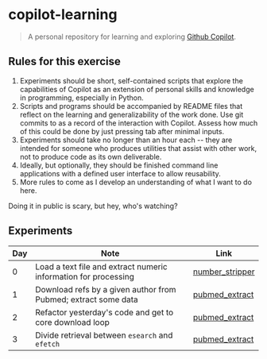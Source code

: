 # copilot-learning

> A personal repository for learning and exploring [Github Copilot](https://copilot.github.com).

## Rules for this exercise

1. Experiments should be short, self-contained scripts that explore the capabilities of Copilot as an extension of personal skills and knowledge in programming, especially in Python.
2. Scripts and programs should be accompanied by README files that reflect on the learning and generalizability of the work done. Use git commits to as a record of the interaction with Copilot. Assess how much of this could be done by just pressing tab after minimal inputs.
3. Experiments should take no longer than an hour each -- they are intended for someone who produces utilities that assist with other work, not to produce code as its own deliverable.
4. Ideally, but optionally, they should be finished command line applications with a defined user interface to allow reusability.
5. More rules to come as I develop an understanding of what I want to do here.

Doing it in public is scary, but hey, who's watching?

## Experiments

| Day | Note                                                            | Link                                                    |
| --- | --------------------------------------------------------------- | ------------------------------------------------------- |
| 0   | Load a text file and extract numeric information for processing | [number_stripper](./number_stripper/README.md)          |
| 1   | Download refs by a given author from Pubmed; extract some data  | [pubmed_extract](./pubmed_extract/README.md)            |
| 2   | Refactor yesterday's code and get to core download loop         | [pubmed_extract](./pubmed_extract/README.md#version-01) |
| 3   | Divide retrieval between `esearch` and `efetch`                 | [pubmed_extract](./pubmed_extract/README.md#version-02) |